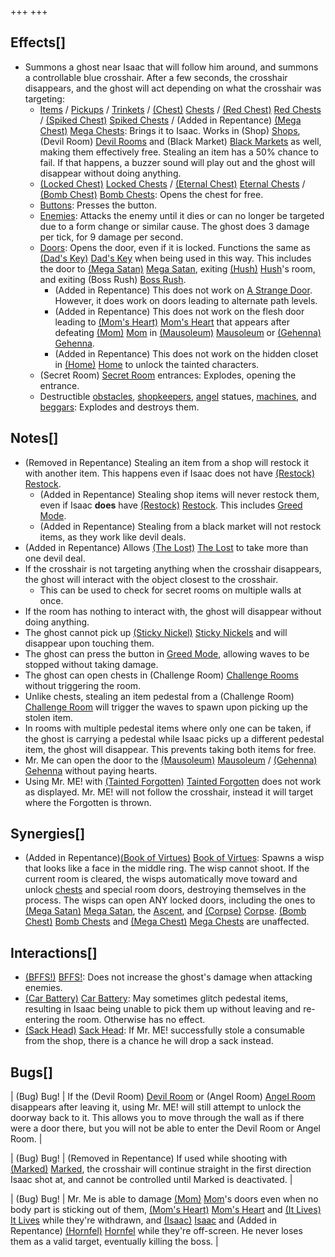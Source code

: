+++
+++

Effects[]
---------


* Summons a ghost near Isaac that will follow him around, and summons a controllable blue crosshair. After a few seconds, the crosshair disappears, and the ghost will act depending on what the crosshair was targeting:
	+ [Items](/wiki/Items "Items") / [Pickups](/wiki/Pickups "Pickups") / [Trinkets](/wiki/Trinkets "Trinkets") / [(Chest)](/wiki/Chest "Chest") [Chests](/wiki/Chest "Chest") / [(Red Chest)](/wiki/Red_Chest "Red Chest") [Red Chests](/wiki/Red_Chest "Red Chest") / [(Spiked Chest)](/wiki/Spiked_Chest "Spiked Chest") [Spiked Chests](/wiki/Spiked_Chest "Spiked Chest") / (Added in Repentance) [(Mega Chest)](/wiki/Mega_Chest "Mega Chest") [Mega Chests](/wiki/Mega_Chest "Mega Chest"): Brings it to Isaac. Works in (Shop) [Shops](/wiki/Shop "Shop"), (Devil Room) [Devil Rooms](/wiki/Devil_Room "Devil Room") and (Black Market) [Black Markets](/wiki/Black_Market "Black Market") as well, making them effectively free. Stealing an item has a 50% chance to fail. If that happens, a buzzer sound will play out and the ghost will disappear without doing anything.
	+ [(Locked Chest)](/wiki/Locked_Chest "Locked Chest") [Locked Chests](/wiki/Locked_Chest "Locked Chest") / [(Eternal Chest)](/wiki/Eternal_Chest "Eternal Chest") [Eternal Chests](/wiki/Eternal_Chest "Eternal Chest") / [(Bomb Chest)](/wiki/Bomb_Chest "Bomb Chest") [Bomb Chests](/wiki/Bomb_Chest "Bomb Chest"): Opens the chest for free.
	+ [Buttons](/wiki/Buttons "Buttons"): Presses the button.
	+ [Enemies](/wiki/Monsters "Monsters"): Attacks the enemy until it dies or can no longer be targeted due to a form change or similar cause. The ghost does 3 damage per tick, for 9 damage per second.
	+ [Doors](/wiki/Rooms#special_rooms "Rooms"): Opens the door, even if it is locked. Functions the same as [(Dad's Key)](/wiki/Dad%27s_Key "Dad's Key") [Dad's Key](/wiki/Dad%27s_Key "Dad's Key") when being used in this way. This includes the door to [(Mega Satan)](/wiki/Mega_Satan "Mega Satan") [Mega Satan](/wiki/Mega_Satan "Mega Satan"), exiting [(Hush)](/wiki/Hush "Hush") [Hush](/wiki/Hush "Hush")'s room, and exiting (Boss Rush) [Boss Rush](/wiki/Boss_Rush "Boss Rush").
		- (Added in Repentance) This does not work on [A Strange Door](/wiki/A_Strange_Door "A Strange Door"). However, it does work on doors leading to alternate path levels.
		- (Added in Repentance) This does not work on the flesh door leading to [(Mom's Heart)](/wiki/Mom%27s_Heart "Mom's Heart") [Mom's Heart](/wiki/Mom%27s_Heart "Mom's Heart") that appears after defeating [(Mom)](/wiki/Mom "Mom") [Mom](/wiki/Mom "Mom") in [(Mausoleum)](/wiki/Mausoleum "Mausoleum") [Mausoleum](/wiki/Mausoleum "Mausoleum") or [(Gehenna)](/wiki/Gehenna "Gehenna") [Gehenna](/wiki/Gehenna "Gehenna").
		- (Added in Repentance) This does not work on the hidden closet in [(Home)](/wiki/Home "Home") [Home](/wiki/Home "Home") to unlock the tainted characters.
	+ (Secret Room) [Secret Room](/wiki/Secret_Room "Secret Room") entrances: Explodes, opening the entrance.
	+ Destructible [obstacles](/wiki/Obstacles "Obstacles"), [shopkeepers](/wiki/Shopkeeper "Shopkeeper"), [angel](/wiki/Angel "Angel") statues, [machines](/wiki/Machines "Machines"), and [beggars](/wiki/Beggar "Beggar"): Explodes and destroys them.


Notes[]
-------


* (Removed in Repentance) Stealing an item from a shop will restock it with another item. This happens even if Isaac does not have [(Restock)](/wiki/Restock "Restock") [Restock](/wiki/Restock "Restock").
	+ (Added in Repentance) Stealing shop items will never restock them, even if Isaac **does** have [(Restock)](/wiki/Restock "Restock") [Restock](/wiki/Restock "Restock"). This includes [Greed Mode](/wiki/Greed_Mode "Greed Mode").
	+ (Added in Repentance) Stealing from a black market will not restock items, as they work like devil deals.
* (Added in Repentance) Allows  [(The Lost)](/wiki/The_Lost "The Lost") [The Lost](/wiki/The_Lost "The Lost") to take more than one devil deal.
* If the crosshair is not targeting anything when the crosshair disappears, the ghost will interact with the object closest to the crosshair.
	+ This can be used to check for secret rooms on multiple walls at once.
* If the room has nothing to interact with, the ghost will disappear without doing anything.
* The ghost cannot pick up [(Sticky Nickel)](/wiki/Sticky_Nickel "Sticky Nickel") [Sticky Nickels](/wiki/Sticky_Nickel "Sticky Nickel") and will disappear upon touching them.
* The ghost can press the button in [Greed Mode](/wiki/Greed_Mode "Greed Mode"), allowing waves to be stopped without taking damage.
* The ghost can open chests in (Challenge Room) [Challenge Rooms](/wiki/Challenge_Room "Challenge Room") without triggering the room.
* Unlike chests, stealing an item pedestal from a (Challenge Room) [Challenge Room](/wiki/Challenge_Room "Challenge Room") will trigger the waves to spawn upon picking up the stolen item.
* In rooms with multiple pedestal items where only one can be taken, if the ghost is carrying a pedestal while Isaac picks up a different pedestal item, the ghost will disappear. This prevents taking both items for free.
* Mr. Me can open the door to the [(Mausoleum)](/wiki/Mausoleum "Mausoleum") [Mausoleum](/wiki/Mausoleum "Mausoleum") / [(Gehenna)](/wiki/Gehenna "Gehenna") [Gehenna](/wiki/Gehenna "Gehenna") without paying hearts.
* Using Mr. ME! with  [(Tainted Forgotten)](/wiki/Tainted_Forgotten "Tainted Forgotten") [Tainted Forgotten](/wiki/Tainted_Forgotten "Tainted Forgotten") does not work as displayed. Mr. ME! will not follow the crosshair, instead it will target where the Forgotten is thrown.


Synergies[]
-----------


* (Added in Repentance)[(Book of Virtues)](/wiki/Book_of_Virtues "Book of Virtues") [Book of Virtues](/wiki/Book_of_Virtues "Book of Virtues"): Spawns a wisp that looks like a face in the middle ring. The wisp cannot shoot. If the current room is cleared, the wisps automatically move toward and unlock [chests](/wiki/Chests "Chests") and special room doors, destroying themselves in the process. The wisps can open ANY locked doors, including the ones to [(Mega Satan)](/wiki/Mega_Satan "Mega Satan") [Mega Satan](/wiki/Mega_Satan "Mega Satan"), the [Ascent](/wiki/Ascent "Ascent"), and [(Corpse)](/wiki/Corpse "Corpse") [Corpse](/wiki/Corpse "Corpse"). [(Bomb Chest)](/wiki/Bomb_Chest "Bomb Chest") [Bomb Chests](/wiki/Bomb_Chest "Bomb Chest") and [(Mega Chest)](/wiki/Mega_Chest "Mega Chest") [Mega Chests](/wiki/Mega_Chest "Mega Chest") are unaffected.


Interactions[]
--------------


* [(BFFS!)](/wiki/BFFS! "BFFS!") [BFFS!](/wiki/BFFS! "BFFS!"): Does not increase the ghost's damage when attacking enemies.
* [(Car Battery)](/wiki/Car_Battery "Car Battery") [Car Battery](/wiki/Car_Battery "Car Battery"): May sometimes glitch pedestal items, resulting in Isaac being unable to pick them up without leaving and re-entering the room. Otherwise has no effect.
* [(Sack Head)](/wiki/Sack_Head "Sack Head") [Sack Head](/wiki/Sack_Head "Sack Head"): If Mr. ME! successfully stole a consumable from the shop, there is a chance he will drop a sack instead.


Bugs[]
------




| (Bug) Bug!
 | If the (Devil Room) [Devil Room](/wiki/Devil_Room "Devil Room") or (Angel Room) [Angel Room](/wiki/Angel_Room "Angel Room") disappears after leaving it, using Mr. ME! will still attempt to unlock the doorway back to it. This allows you to move through the wall as if there were a door there, but you will not be able to enter the Devil Room or Angel Room.
 |




| (Bug) Bug!
 | (Removed in Repentance) If used while shooting with [(Marked)](/wiki/Marked "Marked") [Marked](/wiki/Marked "Marked"), the crosshair will continue straight in the first direction Isaac shot at, and cannot be controlled until Marked is deactivated. |




| (Bug) Bug!
 | Mr. Me is able to damage [(Mom)](/wiki/Mom "Mom") [Mom](/wiki/Mom "Mom")'s doors even when no body part is sticking out of them, [(Mom's Heart)](/wiki/Mom%27s_Heart "Mom's Heart") [Mom's Heart](/wiki/Mom%27s_Heart "Mom's Heart") and [(It Lives)](/wiki/It_Lives "It Lives") [It Lives](/wiki/It_Lives "It Lives") while they're withdrawn, and [(Isaac)](/wiki/Isaac_(Boss)#Isaac "Isaac") [Isaac](/wiki/Isaac_(Boss)#Isaac "Isaac (Boss)") and (Added in Repentance) [(Hornfel)](/wiki/Hornfel "Hornfel") [Hornfel](/wiki/Hornfel "Hornfel") while they're off-screen. He never loses them as a valid target, eventually killing the boss.
 |


